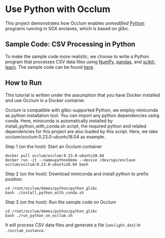# Use Python with Occlum

This project demonstrates how Occlum enables _unmodified_ [Python](https://www.python.org) programs running in SGX enclaves, which is based on glibc.

## Sample Code: CSV Processing in Python

To make the sample code more realistic, we choose to write a Python program that processes CSV data files using [NumPy](https://numpy.org), [pandas](https://pandas.pydata.org), and [scikit-learn](https://scikit-learn.org). The sample code can be found [here](demo.py).

## How to Run

This tutorial is written under the assumption that you have Docker installed and use Occlum in a Docker container.

Occlum is compatible with glibc-supported Python, we employ miniconda as python installation tool. You can import any python dependencies using conda. Here, miniconda is automatically installed by install_python_with_conda.sh script, the required python and related dependencies for this project are also loaded by this script. Here, we take occlum/occlum:0.23.0-ubuntu18.04 as example.

Step 1 (on the host): Start an Occlum container
```
docker pull occlum/occlum:0.23.0-ubuntu18.04
docker run -it --name=pythonDemo --device /dev/sgx/enclave occlum/occlum:0.23.0-ubuntu18.04 bash
```

Step 2 (on the host): Download miniconda and install python to prefix position.
```
cd /root/occlum/demos/python/python_glibc
bash ./install_python_with_conda.sh
```

Step 3 (on the host): Run the sample code on Occlum
```
cd /root/occlum/demos/python/python_glibc
bash ./run_python_on_occlum.sh
```
It will process CSV data files and generate a file (`smvlight.dat`) in `./occlum_instance`.
